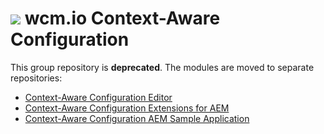 <img src="https://wcm.io/images/favicon-16@2x.png"/> wcm.io Context-Aware Configuration
======

This group repository is **deprecated**. The modules are moved to separate repositories:

* [Context-Aware Configuration Editor](https://github.com/wcm-io/io.wcm.caconfig.editor)
* [Context-Aware Configuration Extensions for AEM](https://github.com/wcm-io/io.wcm.caconfig.extensions)
* [Context-Aware Configuration AEM Sample Application](https://github.com/wcm-io/io.wcm.caconfig.sample-app)
